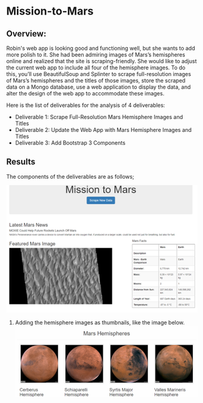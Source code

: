 # Mission-to-Mars
 
## Overview:

Robin's web app is looking good and functioning well, but she wants to add more polish to it. She had been admiring images of Mars’s hemispheres online and realized that the site is scraping-friendly. She would like to adjust the current web app to include all four of the hemisphere images. To do this, you’ll use BeautifulSoup and Splinter to scrape full-resolution images of Mars’s hemispheres and the titles of those images, store the scraped data on a Mongo database, use a web application to display the data, and alter the design of the web app to accommodate these images.

Here is the list of deliverables for the analysis of 4 deliverables:

- Deliverable 1: Scrape Full-Resolution Mars Hemisphere Images and Titles
- Deliverable 2: Update the Web App with Mars Hemisphere Images and Titles
- Deliverable 3: Add Bootstrap 3 Components

## Results

The components of the deliverables are as follows;

![Feature&Image&Facts](https://github.com/Anuradha0/Mission_to_Mars_Challenge/blob/main/Images/Mars%20Facts.PNG)

 1. Adding the hemisphere images as thumbnails, like the image below.
![D3thumbnails](https://github.com/Anuradha0/Mission_to_Mars_Challenge/blob/main/Images/Mars%20Hemisphere.png)
